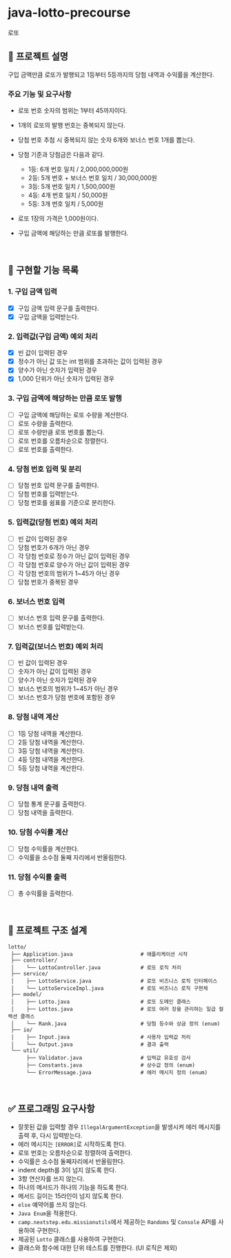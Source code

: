 # java-lotto-precourse
로또

## 📝 프로젝트 설명
구입 금액만큼 로또가 발행되고 1등부터 5등까지의 당첨 내역과 수익률을 계산한다.
### 주요 기능 및 요구사항 
- 로또 번호 숫자의 범위는 1부터 45까지이다.
- 1개의 로또의 발행 번호는 중복되지 않는다.
- 당첨 번호 추첨 시 중복되지 않는 숫자 6개와 보너스 번호 1개를 뽑는다.
- 당첨 기준과 당첨금은 다음과 같다.
  - 1등: 6개 번호 일치 / 2,000,000,000원 
  - 2등: 5개 번호 + 보너스 번호 일치 / 30,000,000원 
  - 3등: 5개 번호 일치 / 1,500,000원 
  - 4등: 4개 번호 일치 / 50,000원 
  - 5등: 3개 번호 일치 / 5,000원
- 로또 1장의 가격은 1,000원이다.
- 구입 금액에 해당하는 만큼 로또를 발행한다.


  <br>

## 📌 구현할 기능 목록
### 1. 구입 금액 입력
- [x] 구입 금액 입력 문구를 출력한다.
- [x] 구입 금액을 입력받는다.

### 2. 입력값(구입 금액) 예외 처리
- [x] 빈 값이 입력된 경우
- [x] 정수가 아닌 값 또는 int 범위를 초과하는 값이 입력된 경우
- [x] 양수가 아닌 숫자가 입력된 경우
- [x] 1,000 단위가 아닌 숫자가 입력된 경우

### 3. 구입 금액에 해당하는 만큼 로또 발행
- [ ] 구입 금액에 해당하는 로또 수량을 계산한다.
- [ ] 로또 수량을 출력한다.
- [ ] 로또 수량만큼 로또 번호를 뽑는다.
- [ ] 로또 번호를 오름차순으로 정렬한다.
- [ ] 로또 번호를 출력한다.

### 4. 당첨 번호 입력 및 분리 
- [ ] 당첨 번호 입력 문구를 출력한다.
- [ ] 당첨 번호를 입력받는다.
- [ ] 당첨 번호를 쉼표를 기준으로 분리한다.

### 5. 입력값(당첨 번호) 예외 처리
- [ ] 빈 값이 입력된 경우
- [ ] 당첨 번호가 6개가 아닌 경우
- [ ] 각 당첨 번호로 정수가 아닌 값이 입력된 경우
- [ ] 각 당첨 번호로 양수가 아닌 값이 입력된 경우
- [ ] 각 당첨 번호의 범위가 1~45가 아닌 경우
- [ ] 당첨 번호가 중복된 경우

### 6. 보너스 번호 입력
- [ ] 보너스 번호 입력 문구를 출력한다.
- [ ] 보너스 번호를 입력받는다.

### 7. 입력값(보너스 번호) 예외 처리
- [ ] 빈 값이 입력된 경우
- [ ] 숫자가 아닌 값이 입력된 경우
- [ ] 양수가 아닌 숫자가 입력된 경우
- [ ] 보너스 번호의 범위가 1~45가 아닌 경우
- [ ] 보너스 번호가 당첨 번호에 포함된 경우

### 8. 당첨 내역 계산
- [ ] 1등 당첨 내역을 계산한다.
- [ ] 2등 당첨 내역을 계산한다.
- [ ] 3등 당첨 내역을 계산한다.
- [ ] 4등 당첨 내역을 계산한다.
- [ ] 5등 당첨 내역을 계산한다.

### 9. 당첨 내역 출력 
- [ ] 당첨 통계 문구를 출력한다.
- [ ] 당첨 내역을 출력한다.

### 10. 당첨 수익률 계산
- [ ] 당첨 수익률을 계산한다.
- [ ] 수익률을 소수점 둘째 자리에서 반올림한다.

### 11. 당첨 수익률 출력
- [ ] 총 수익률을 출력한다.


<br>

## 📂 프로젝트 구조 설계
```plaintext
lotto/
 ├── Application.java                      # 애플리케이션 시작
 ├── controller/                      
 │    └── LottoController.java             # 로또 로직 처리
 ├── service/                            
 │    ├── LottoService.java                # 로또 비즈니스 로직 인터페이스
 │    └── LottoServiceImpl.java            # 로또 비즈니스 로직 구현체
 ├── model/                          
 │    ├── Lotto.java                       # 로또 도메인 클래스
 │    ├── Lottos.java                      # 로또 여러 장을 관리하는 일급 컬렉션 클래스
 │    └── Rank.java                        # 당첨 등수와 상금 정의 (enum)
 ├── io/                               
 │    ├── Input.java                       # 사용자 입력값 처리
 │    └── Output.java                      # 결과 출력
 └── util/                              
      ├── Validator.java                   # 입력값 유효성 검사
      ├── Constants.java                   # 상수값 정의 (enum)
      └── ErrorMessage.java                # 에러 메시지 정의 (enum)
```

<br>

## ✅ 프로그래밍 요구사항
- 잘못된 값을 입력할 경우 `IllegalArgumentException`을 발생시켜 에러 메시지를 출력 후, 다시 입력받는다.
- 에러 메시지는 `[ERROR]`로 시작하도록 한다.
- 로또 번호는 오름차순으로 정렬하여 출력한다.
- 수익률은 소수점 둘째자리에서 반올림한다.
- indent depth를 3이 넘지 않도록 한다.
- 3항 연산자를 쓰지 않는다.
- 하나의 메서드가 하나의 기능을 하도록 한다.
- 메서드 길이는 15라인이 넘지 않도록 한다.
- `else` 예약어를 쓰지 않는다.
- `Java Enum`을 적용한다.
- `camp.nextstep.edu.missionutils`에서 제공하는 `Randoms` 및 `Console` API를 사용하여 구현한다.
- 제공된 `Lotto` 클래스를 사용하여 구현한다.
- 클래스와 함수에 대한 단위 테스트를 진행한다. (UI 로직은 제외)
